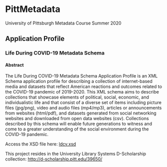 # PittMetadata
University of Pittsburgh Metadata Course Summer 2020

## Application Profile
### Life During COVID-19 Metadata Schema
#### Abstract
The Life During COVID-19 Metadata Schema Application Profile is an XML Schema application profile for describing a collection of internet-based media and datasets that reflect American reactions and outcomes related to the COVID-19 pandemic of 2019-2020.  This XML schema aims to describe collections that showcase elements of political, social, economic, and individualistic life and that consist of a diverse set of items including picture files (jpg/png), video and audio files (mp4/mp3), articles or announcements from websites (html/pdf), and datasets generated from social networking websites and downloaded from open data websites (csv). Collections described by this schema will enable future generations to witness and come to a greater understanding of the social environment during the COVID-19 pandemic.

Access the XSD file here:
<a href="https://lisaover.github.io/PittMetadata/ldcv.xsd">ldcv.xsd</a>

This project resides in the University Library Systems D-Scholarship collection: http://d-scholarship.pitt.edu/39650/
